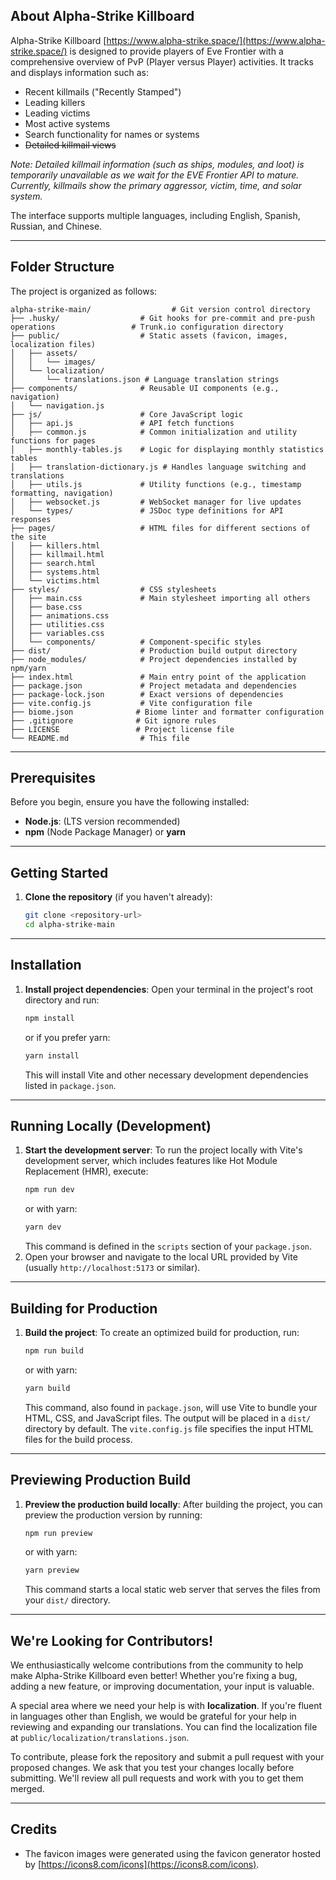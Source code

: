 ## About Alpha-Strike Killboard

Alpha-Strike Killboard [https://www.alpha-strike.space/](https://www.alpha-strike.space/) is designed to provide players of Eve Frontier with a comprehensive overview of PvP (Player versus Player) activities. It tracks and displays information such as:

- Recent killmails ("Recently Stamped")
- Leading killers
- Leading victims
- Most active systems
- Search functionality for names or systems
- ~~Detailed killmail views~~

*Note: Detailed killmail information (such as ships, modules, and loot) is temporarily unavailable as we wait for the EVE Frontier API to mature. Currently, killmails show the primary aggressor, victim, time, and solar system.*

The interface supports multiple languages, including English, Spanish, Russian, and Chinese.

---

## Folder Structure

The project is organized as follows:

```
alpha-strike-main/                  # Git version control directory
├── .husky/                  # Git hooks for pre-commit and pre-push operations                 # Trunk.io configuration directory
├── public/                  # Static assets (favicon, images, localization files)
│   ├── assets/
│   │   └── images/
│   └── localization/
│       └── translations.json # Language translation strings
├── components/              # Reusable UI components (e.g., navigation)
│   └── navigation.js
├── js/                      # Core JavaScript logic
│   ├── api.js               # API fetch functions
│   ├── common.js            # Common initialization and utility functions for pages
│   ├── monthly-tables.js    # Logic for displaying monthly statistics tables
│   ├── translation-dictionary.js # Handles language switching and translations
│   ├── utils.js             # Utility functions (e.g., timestamp formatting, navigation)
│   ├── websocket.js         # WebSocket manager for live updates
│   └── types/               # JSDoc type definitions for API responses
├── pages/                   # HTML files for different sections of the site
│   ├── killers.html
│   ├── killmail.html
│   ├── search.html
│   ├── systems.html
│   └── victims.html
├── styles/                  # CSS stylesheets
│   ├── main.css             # Main stylesheet importing all others
│   ├── base.css
│   ├── animations.css
│   ├── utilities.css
│   ├── variables.css
│   └── components/          # Component-specific styles
├── dist/                    # Production build output directory
├── node_modules/            # Project dependencies installed by npm/yarn
├── index.html               # Main entry point of the application
├── package.json             # Project metadata and dependencies
├── package-lock.json        # Exact versions of dependencies
├── vite.config.js           # Vite configuration file
├── biome.json              # Biome linter and formatter configuration
├── .gitignore              # Git ignore rules
├── LICENSE                 # Project license file
└── README.md                # This file
```

---

## Prerequisites

Before you begin, ensure you have the following installed:

- **Node.js**: (LTS version recommended)
- **npm** (Node Package Manager) or **yarn**

---

## Getting Started

1.  **Clone the repository** (if you haven't already):
    ```bash
    git clone <repository-url>
    cd alpha-strike-main
    ```

---

## Installation

1.  **Install project dependencies**:
    Open your terminal in the project's root directory and run:
    ```bash
    npm install
    ```
    or if you prefer yarn:
    ```bash
    yarn install
    ```
    This will install Vite and other necessary development dependencies listed in `package.json`.

---

## Running Locally (Development)

1.  **Start the development server**:
    To run the project locally with Vite's development server, which includes features like Hot Module Replacement (HMR), execute:
    ```bash
    npm run dev
    ```
    or with yarn:
    ```bash
    yarn dev
    ```
    This command is defined in the `scripts` section of your `package.json`.
2.  Open your browser and navigate to the local URL provided by Vite (usually `http://localhost:5173` or similar).

---

## Building for Production

1.  **Build the project**:
    To create an optimized build for production, run:
    ```bash
    npm run build
    ```
    or with yarn:
    ```bash
    yarn build
    ```
    This command, also found in `package.json`, will use Vite to bundle your HTML, CSS, and JavaScript files. The output will be placed in a `dist/` directory by default. The `vite.config.js` file specifies the input HTML files for the build process.

---

## Previewing Production Build

1.  **Preview the production build locally**:
    After building the project, you can preview the production version by running:
    ```bash
    npm run preview
    ```
    or with yarn:
    ```bash
    yarn preview
    ```
    This command starts a local static web server that serves the files from your `dist/` directory.

---

## We're Looking for Contributors!

We enthusiastically welcome contributions from the community to help make Alpha-Strike Killboard even better! Whether you're fixing a bug, adding a new feature, or improving documentation, your input is valuable.

A special area where we need your help is with **localization**. If you're fluent in languages other than English, we would be grateful for your help in reviewing and expanding our translations. You can find the localization file at `public/localization/translations.json`.

To contribute, please fork the repository and submit a pull request with your proposed changes. We ask that you test your changes locally before submitting. We'll review all pull requests and work with you to get them merged.

---

## Credits

- The favicon images were generated using the favicon generator hosted by [https://icons8.com/icons](https://icons8.com/icons).
